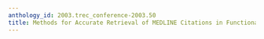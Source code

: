 ```yaml
---
anthology_id: 2003.trec_conference-2003.50
title: Methods for Accurate Retrieval of MEDLINE Citations in Functional Genomics
---
```

